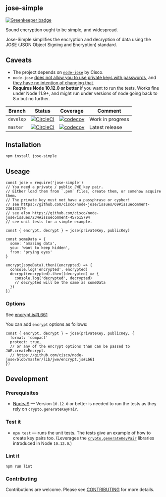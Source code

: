 ## jose-simple

[![Greenkeeper badge](https://badges.greenkeeper.io/davesag/jose-simple.svg)](https://greenkeeper.io/)

Sound encryption ought to be simple, and widespread.

Jose-Simple simplifies the encryption and decryption of data using the JOSE (JSON Object Signing and Encryption) standard.

## Caveats

* The project depends on [`node-jose`](https://github.com/cisco/node-jose) by Cisco.
* `node-jose` [does not allow you to use private keys with passwords](https://github.com/cisco/node-jose/issues/69#issuecomment-236133179), and [they have no intention of changing that](https://github.com/cisco/node-jose/issues/234#issuecomment-457615794).
* **Requires Node 10.12.0 or better** if you want to run the tests.
Works fine under Node 11.9+, and might run under versions of node going back to 8.x but no further.

| Branch | Status | Coverage | Comment |
| ------ | ------ | -------- | ------- |
| `develop` | [![CircleCI](https://circleci.com/gh/davesag/jose-simple/tree/develop.svg?style=svg)](https://circleci.com/gh/davesag/jose-simple/tree/develop) | [![codecov](https://codecov.io/gh/davesag/jose-simple/branch/develop/graph/badge.svg)](https://codecov.io/gh/davesag/jose-simple) | Work in progress |
| `master` | [![CircleCI](https://circleci.com/gh/davesag/jose-simple/tree/master.svg?style=svg)](https://circleci.com/gh/davesag/jose-simple/tree/master) | [![codecov](https://codecov.io/gh/davesag/jose-simple/branch/master/graph/badge.svg)](https://codecov.io/gh/davesag/jose-simple) | Latest release |

## Installation

    npm install jose-simple

## Useage

```
const jose = require('jose-simple')
// You need a private / public JWE key pair.
// Either load them from `.pem` files, create them, or somehow acquire them.
// The private key must not have a passphrase or cypher!
// see https://github.com/cisco/node-jose/issues/69#issuecomment-236133179
// see also https://github.com/cisco/node-jose/issues/234#issuecomment-457615794
// see unit tests for a simple example.

const { encrypt, decrypt } = jose(privateKey, publicKey)

const someData = {
  some: 'amazing data',
  you: 'want to keep hidden',
  from: 'prying eyes'
}

encrypt(someData).then((encrypted) => {
  console.log('encrypted', encrypted)
  decrypt(encrypted).then((decrypted) => {
    console.log('decrypted', decrypted)
    // decrypted will be the same as someData
  })
})
```

### Options

See [encrypt.js#L661](https://github.com/cisco/node-jose/blob/master/lib/jwe/encrypt.js#L661)

You can add `encrypt` options as follows:

```
const { encrypt, decrypt } = jose(privateKey, publicKey, {
  format: 'compact'
  protect: true,
  // or any of the encrypt options than can be passed to JWE.createEncrypt.
  // https://github.com/cisco/node-jose/blob/master/lib/jwe/encrypt.js#L661
})
```

## Development

### Prerequisites

* [NodeJS](https://nodejs.org) — Version `10.12.0` or better is needed to run the tests as they rely on `crypto.generateKeyPair`.

### Test it

* `npm test` — runs the unit tests.  The tests give an example of how to create key pairs too. (Leverages the [`crypto.generateKeyPair`](https://nodejs.org/dist/latest-v10.x/docs/api/crypto.html#crypto_crypto_generatekeypair_type_options_callback) libraries introduced in Node `10.12.0`.)

### Lint it

```
npm run lint
```

### Contributing

Contributions are welcome. Please see [CONTRIBUTING](CONTRIBUTING.md) for more details.
